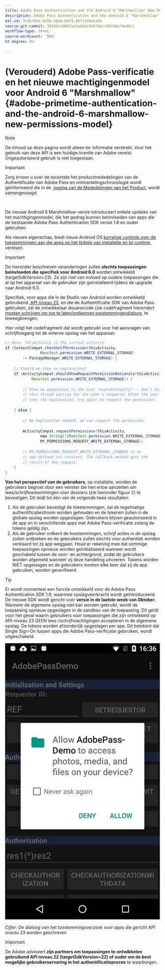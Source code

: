```yaml
---
title: Adobe Pass Authentication and the Android 6 "Marshmallow" New Permissions Model
description: Adobe Pass Authentication and the Android 6 "Marshmallow" New Permissions Model
exl-id: 3c96769e-b25b-48ab-bb74-40f13d4e5a84
source-git-commit: 3818dce9847ae1a0da19dd7decc6b7a6a74a46cc
workflow-type: tm+mt
source-wordcount: '503'
ht-degree: 0%

---
```


# (Verouderd) Adobe Pass-verificatie en het nieuwe machtigingenmodel voor Android 6 &quot;Marshmallow&quot; {#adobe-primetime-authentication-and-the-android-6-marshmallow-new-permissions-model}

>[!NOTE]
>
>De inhoud op deze pagina wordt alleen ter informatie verstrekt. Voor het gebruik van deze API is een huidige licentie van Adobe vereist. Ongeautoriseerd gebruik is niet toegestaan.

>[!IMPORTANT]
>
> Zorg ervoor u over de recentste het productmededelingen van de Authentificatie van Adobe Pass en ontmantelingschronologie wordt geïnformeerd die in de [&#x200B; pagina van de Mededelingen van het Product &#x200B;](/help/authentication/product-announcements.md) wordt samengevoegd.

</br>

De nieuwe Android 6 Marshmallow-versie introduceert enkele updates van het machtigingenmodel, die het gedrag kunnen beïnvloeden van apps die de bestaande Adobe Pass Authentication SDK versie 1.8 en ouder gebruiken.

Als nieuwe eigenschap, biedt nieuw Android OS [&#x200B; korrelige controle over de toestemmingen aan die apps op het tijdstip van installatie en bij runtime &#x200B;](https://developer.android.com/about/versions/marshmallow/android-6.0-changes.html) vereisen.

>[!IMPORTANT]
>
>De hieronder beschreven veranderingen zullen **slechts toepassingen beïnvloeden die specifiek voor Android 6.0** worden ontwikkeld (targetSdkVersion=23). Ze zijn niet van invloed op oudere toepassingen die al op het apparaat van de gebruiker zijn geïnstalleerd tijdens de upgrade naar Android 6.0.


Specifiek, voor apps die in de Studio van Android worden ontwikkeld gebruikend [&#x200B; API niveau 23 &#x200B;](http://developer.android.com/sdk/api_diff/23/changes.html) en die de Authentificatie SDK van Adobe Pass gebruiken, zal de ontwikkelaar douanecode (zie codefragment hieronder) [&#x200B; moeten schrijven om toe te laten/ontkennen toestemmingendialoog &#x200B;](https://developer.android.com/training/permissions/requesting.html) te teweegbrengen.

Hier volgt het codefragment dat wordt gebruikt voor het aanvragen van schrijftoegang tot de externe opslag van het apparaat:

```java
// Here, thisActivity is the current activity
if (ContextCompat.checkSelfPermission(thisActivity,
                Manifest.permission.WRITE_EXTERNAL_STORAGE)
        != PackageManager.WRITE_EXTERNAL_STORAGE) {

    // Should we show an explanation?
    if (ActivityCompat.shouldShowRequestPermissionRationale(thisActivity,
            Manifest.permission.WRITE_EXTERNAL_STORAGE)) {

        // Show an expanation to the user *asynchronously* -- don't block
        // this thread waiting for the user's response! After the user
        // sees the explanation, try again to request the permission.

    } else {

        // No explanation needed, we can request the permission.

        ActivityCompat.requestPermissions(thisActivity,
                new String[]{Manifest.permission.WRITE_EXTERNAL_STORAGE},
                MY_PERMISSIONS_REQUEST_WRITE_EXTERNAL_STORAGE);

        // MY_PERMISSIONS_REQUEST_WRITE_EXTERNAL_STORAGE is an
        // app-defined int constant. The callback method gets the
        // result of the request.
    }
}
```




**Van het perspectief van de gebruikers**, op installatie, worden de gebruikers begroet door een venster die hen ertoe aanzetten om lees/schrijftoestemmingen voor dossiers (zie hieronder figuur 2) te bevestigen. Dit leidt tot één van de volgende twee resultaten:

1. Als de gebruiker **&#x200B;**&#x200B;bevestigt de toestemmingen, zal de regelmatige authentificatiestroom worden gehouden en de tekenen zullen in de globale opslag worden opgeslagen. Gebruikers blijven geautoriseerd in de app en in verschillende apps met Adobe Pass-verificatie zolang de tokens geldig zijn.
1. Als de gebruiker **&#x200B;**&#x200B;ontkent de toestemmingen, schrijf acties in de opslag zullen ontbreken en de gebruikers zullen slechts voor authentiek worden verklaard tot zij app weggaan. Houd er rekening mee dat sommige toepassingen opnieuw worden geïnitialiseerd wanneer wordt geschakeld tussen de voor- en achtergrond, zodat de gebruikers worden afgemeld wanneer zij deze handeling uitvoeren. Tokens worden NIET opgeslagen en de gebruikers moeten elke keer dat zij de app gebruiken, worden geverifieerd.


>[!TIP]
>
>Er wordt momenteel een functie ontwikkeld voor de Adobe Pass Authentication SDK 1.9, waarmee opslagveerkracht wordt geïntroduceerd. De nieuwe SDK wordt gericht voor **versie in de laatste week van Oktober**. Wanneer de algemene opslag niet kan worden gebruikt, wordt de toepassing opnieuw opgeslagen in de sandbox van de toepassing. Dit geldt voor het geval waarin gebruikers voor toepassingen die zijn ontwikkeld op API-niveau 23 GEEN lees-/schrijfmachtigingen accepteren in de algemene opslag. De tokens worden afzonderlijk opgeslagen per app. Dit betekent dat Single Sign-On tussen apps die Adobe Pass-verificatie gebruiken, wordt uitgeschakeld.


![](../../../assets/android-permissions-request.png)

*Cijfer: De dialoog van het toestemmingsverzoek voor apps die gericht API niveau 23* worden geschreven

>[!IMPORTANT]
>
> De Adobe adviseert **zijn partners om toepassingen te ontwikkelen gebruikend API niveau 22 (targetSdkVersion=22) of ouder om de best mogelijke gebruikerservaring in het authentificatieproces** te waarborgen.
